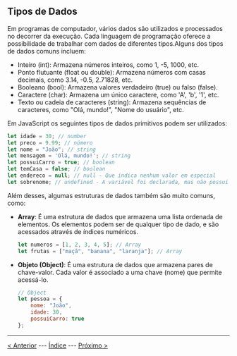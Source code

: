 ## Tipos de Dados

Em programas de computador, vários dados são utilizados e processados no decorrer da execução.
Cada linguagem de programação oferece a possibilidade de trabalhar com dados de diferentes tipos.Alguns dos tipos de dados comuns incluem:

- Inteiro (int): Armazena números inteiros, como 1, -5, 1000, etc.
- Ponto flutuante (float ou double): Armazena números com casas decimais, como 3.14, -0.5, 2.71828, etc.
- Booleano (bool): Armazena valores verdadeiro (true) ou falso (false).
- Caractere (char): Armazena um único caractere, como 'A', 'b', '1', etc.
- Texto ou cadeia de caracteres (string): Armazena sequências de caracteres, como "Olá, mundo!", "Nome do usuário", etc.

Em JavaScript os seguintes tipos de dados primitivos podem ser utilizados:

```js
let idade = 30; // number
let preco = 9.99; // número
let nome = "João"; // string
let mensagem = 'Olá, mundo!'; // string
let possuiCarro = true; // boolean
let temCasa = false; // boolean
let endereco = null; // null - Que indica nenhum valor em especial
let sobrenome; // undefined - A variável foi declarada, mas não possui valor atribuído.
```

Além desses, algumas estruturas de dados também são muito comuns, como:

- **Array**: É uma estrutura de dados que armazena uma lista ordenada de elementos. Os elementos podem ser de qualquer tipo de dado, e são acessados através de índices numéricos.

    ```js
    let numeros = [1, 2, 3, 4, 5]; // Array
    let frutas = ["maçã", "banana", "laranja"]; // Array
    ```

- **Objeto (Object)**: É uma estrutura de dados que armazena pares de chave-valor. Cada valor é associado a uma chave (nome) que permite acessá-lo.

    ```js
    // Object
    let pessoa = {
        nome: "João",
        idade: 30,
        possuiCarro: true
    };
    ```

---
[< Anterior](./intro.md) --- [Índice](./index.md) --- [Próximo >](./variables.md)